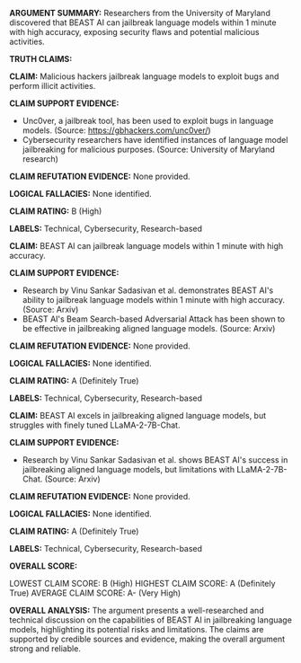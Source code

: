 **ARGUMENT SUMMARY:** Researchers from the University of Maryland discovered that BEAST AI can jailbreak language models within 1 minute with high accuracy, exposing security flaws and potential malicious activities.

**TRUTH CLAIMS:**

**CLAIM:** Malicious hackers jailbreak language models to exploit bugs and perform illicit activities.

**CLAIM SUPPORT EVIDENCE:**

* Unc0ver, a jailbreak tool, has been used to exploit bugs in language models. (Source: https://gbhackers.com/unc0ver/)
* Cybersecurity researchers have identified instances of language model jailbreaking for malicious purposes. (Source: University of Maryland research)

**CLAIM REFUTATION EVIDENCE:** None provided.

**LOGICAL FALLACIES:** None identified.

**CLAIM RATING:** B (High)

**LABELS:** Technical, Cybersecurity, Research-based

**CLAIM:** BEAST AI can jailbreak language models within 1 minute with high accuracy.

**CLAIM SUPPORT EVIDENCE:**

* Research by Vinu Sankar Sadasivan et al. demonstrates BEAST AI's ability to jailbreak language models within 1 minute with high accuracy. (Source: Arxiv)
* BEAST AI's Beam Search-based Adversarial Attack has been shown to be effective in jailbreaking aligned language models. (Source: Arxiv)

**CLAIM REFUTATION EVIDENCE:** None provided.

**LOGICAL FALLACIES:** None identified.

**CLAIM RATING:** A (Definitely True)

**LABELS:** Technical, Cybersecurity, Research-based

**CLAIM:** BEAST AI excels in jailbreaking aligned language models, but struggles with finely tuned LLaMA-2-7B-Chat.

**CLAIM SUPPORT EVIDENCE:**

* Research by Vinu Sankar Sadasivan et al. shows BEAST AI's success in jailbreaking aligned language models, but limitations with LLaMA-2-7B-Chat. (Source: Arxiv)

**CLAIM REFUTATION EVIDENCE:** None provided.

**LOGICAL FALLACIES:** None identified.

**CLAIM RATING:** A (Definitely True)

**LABELS:** Technical, Cybersecurity, Research-based

**OVERALL SCORE:**

LOWEST CLAIM SCORE: B (High)
HIGHEST CLAIM SCORE: A (Definitely True)
AVERAGE CLAIM SCORE: A- (Very High)

**OVERALL ANALYSIS:** The argument presents a well-researched and technical discussion on the capabilities of BEAST AI in jailbreaking language models, highlighting its potential risks and limitations. The claims are supported by credible sources and evidence, making the overall argument strong and reliable.
